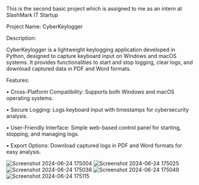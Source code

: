This is the second basic project which is assigned to me as an intern at SlashMark IT Startup


Project Name: CyberKeylogger


Description: 


CyberKeylogger is a lightweight keylogging application developed in Python, designed to capture keyboard input on Windows and macOS systems. It provides functionalities to start and stop logging, clear logs, and download captured data in PDF and Word formats.

Features:

•	Cross-Platform Compatibility: Supports both Windows and macOS operating systems.

•	Secure Logging: Logs keyboard input with timestamps for cybersecurity analysis.

•	User-Friendly Interface: Simple web-based control panel for starting, stopping, and managing logs.

•	Export Options: Download captured logs in PDF and Word formats for easy analysis.

![Screenshot 2024-06-24 175004](https://github.com/czr-snail/Keylogger-Project-for-Windows-and-OSX/assets/162822108/0c010a39-78bd-448f-ad44-b187fa689129)
![Screenshot 2024-06-24 175025](https://github.com/czr-snail/Keylogger-Project-for-Windows-and-OSX/assets/162822108/febcf4b1-a295-4fc7-a878-4f9a843e1f28)
![Screenshot 2024-06-24 175038](https://github.com/czr-snail/Keylogger-Project-for-Windows-and-OSX/assets/162822108/8388daf1-74bf-44aa-8e9e-f16f39d9e311)
![Screenshot 2024-06-24 175049](https://github.com/czr-snail/Keylogger-Project-for-Windows-and-OSX/assets/162822108/633ad56c-746c-4a7e-9f04-012134b2c03d)
![Screenshot 2024-06-24 175115](https://github.com/czr-snail/Keylogger-Project-for-Windows-and-OSX/assets/162822108/53f40d8b-50c7-43c2-963f-23430910513a)
